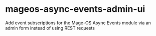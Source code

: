 # mageos-async-events-admin-ui
Add event subscriptions for the Mage-OS Async Events module via an admin form instead of using REST requests
